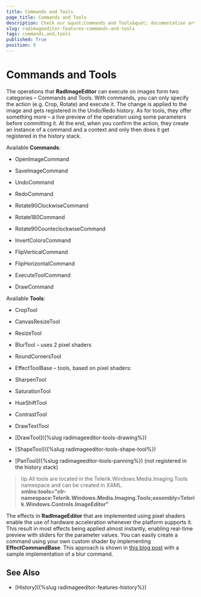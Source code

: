```yaml
---
title: Commands and Tools
page_title: Commands and Tools
description: Check our &quot;Commands and Tools&quot; documentation article for the RadImageEditor WPF control.
slug: radimageeditor-features-commands-and-tools
tags: commands,and,tools
published: True
position: 0
---
```


# Commands and Tools

The operations that __RadImageEditor__ can execute on images form two categories – Commands and Tools. With commands, you can only specify the action (e.g. Crop, Rotate) and execute it. The change is applied to the image and gets registered in the Undo/Redo history. As for tools, they offer something more – a live preview of the operation using some parameters before committing it. At the end, when you confirm the action, they create an instance of a command and a context and only then does it get registered in the history stack.

Available __Commands__:

* OpenImageCommand

* SaveImageCommand

* UndoCommand

* RedoCommand

* Rotate90ClockwiseCommand

* Rotate180Command

* Rotate90CounteclockwiseCommand

* InvertColorsCommand

* FlipVerticalCommand

* FlipHorizontalCommand

* ExecuteToolCommand

* DrawCommand

Available __Tools__:        

* CropTool

* CanvasResizeTool

* ResizeTool

* BlurTool – uses 2 pixel shaders

* RoundCornersTool

* EffectToolBase – tools, based on pixel shaders:

* SharpenTool

* SaturationTool

* HueShiftTool

* ContrastTool

* DrawTextTool

* [DrawTool]({%slug radimageeditor-tools-drawing%})

* [ShapeTool]({%slug radimageeditor-tools-shape-tool%})

* [PanTool]({%slug radimageeditor-tools-panning%}) (not registered in the history stack)

>tip All tools are located in the Telerik.Windows.Media.Imaging.Tools namespace and can be created in XAML.<br/> __xmlns:tools="clr-namespace:Telerik.Windows.Media.Imaging.Tools;assembly=Telerik.Windows.Controls.ImageEditor"__

The effects in __RadImageEditor__ that are implemented using pixel shaders enable the use of hardware acceleration whenever the platform supports it. This result in most effects being applied almost instantly, enabling real-time preview with sliders for the parameter values. You can easily create a command using your own custom shader by implementing __EffectCommandBase__. This approach is shown in [this blog post](http://blogs.telerik.com/blogs/posts/11-07-20/under-the-hood-of-radimageeditor-for-silverlight-and-wpf.aspx) with a sample implementation of a blur command.
        
## See Also

* [History]({%slug radimageeditor-features-history%})
